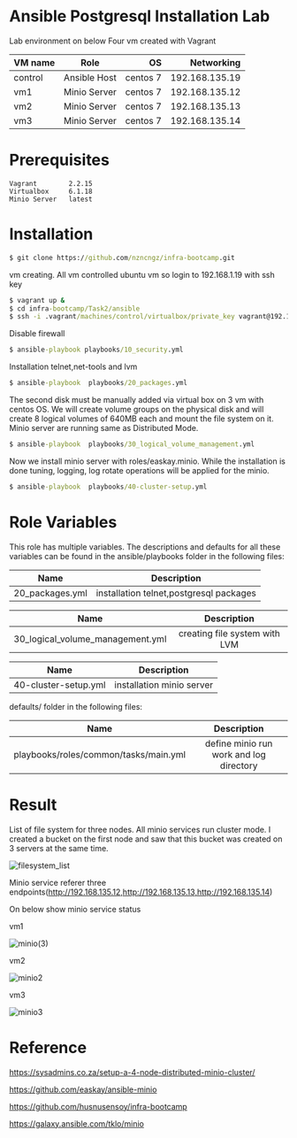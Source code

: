# Ansible Postgresql Installation Lab

Lab environment on below
Four vm created with Vagrant


| VM name       |   Role              | OS       |  Networking     | 
| ------------- |   :-------------:   | -----:   | -----:          |
| control       |   Ansible Host      | centos 7 | 192.168.135.19  |
| vm1           |   Minio Server      | centos 7 | 192.168.135.12  |
| vm2           |   Minio Server      | centos 7 | 192.168.135.13  |
| vm3           |   Minio Server      | centos 7 | 192.168.135.14  |


# Prerequisites

    Vagrant        2.2.15 
    Virtualbox     6.1.18 
    Minio Server   latest
    
    
# Installation

``` bat  
$ git clone https://github.com/nzncngz/infra-bootcamp.git
```

vm creating. All vm controlled ubuntu vm so login to 192.168.1.19 with ssh key

``` bat  
$ vagrant up &
$ cd infra-bootcamp/Task2/ansible
$ ssh -i .vagrant/machines/control/virtualbox/private_key vagrant@192.168.135.19
```

Disable firewall

``` bat  
$ ansible-playbook playbooks/10_security.yml
```

Installation telnet,net-tools and lvm

``` bat  
$ ansible-playbook  playbooks/20_packages.yml

```

The second disk must be manually added via virtual box on 3 vm with centos OS. We will create volume groups on the physical disk and  will create 8 logical volumes of 640MB each and mount the file system on it. Minio server are running same as Distributed Mode.
``` bat  
$ ansible-playbook  playbooks/30_logical_volume_management.yml
```

Now we install minio server with roles/easkay.minio. While the installation is done tuning, logging, log rotate operations will be applied for the minio.


``` bat  
$ ansible-playbook  playbooks/40-cluster-setup.yml
```

# Role Variables

This role has multiple variables. The descriptions and defaults for all these variables can be found in the ansible/playbooks folder in the following files:




| Name           |   Description                         
| -------------  |   :-------------:          
|20_packages.yml |   installation telnet,postgresql packages  


| Name                             |   Description                         
| -------------                    |   :-------------:          
| 30_logical_volume_management.yml |   creating file system with LVM  


| Name                 |   Description                         
| -------------        |   :-------------:          
| 40-cluster-setup.yml |   installation minio server 



defaults/ folder in the following files:

| Name                                   |   Description                         
| -------------                          |   :-------------:          
| playbooks/roles/common/tasks/main.yml  |   define minio run work and log directory


# Result

List of file system for three nodes. All minio services run cluster mode. I created a bucket on the first node and saw that this bucket was created on 3 servers at the same time.

![filesystem_list](https://user-images.githubusercontent.com/22845579/119223672-59c04180-bb03-11eb-93bf-fa8b2c1fde0d.jpg)


Minio service referer three endpoints(http://192.168.135.12,http://192.168.135.13,http://192.168.135.14)

On below show minio service status

vm1

![minio(3)](https://user-images.githubusercontent.com/22845579/119224141-b4f33380-bb05-11eb-9fc1-2aef9c37c0c3.jpg)

vm2

![minio2](https://user-images.githubusercontent.com/22845579/119226515-381a8680-bb12-11eb-83f7-a75a3c2875c7.jpg)

vm3

![minio3](https://user-images.githubusercontent.com/22845579/119226558-65ffcb00-bb12-11eb-8370-dbae014cea1f.jpg)

# Reference

https://sysadmins.co.za/setup-a-4-node-distributed-minio-cluster/

https://github.com/easkay/ansible-minio

https://github.com/husnusensoy/infra-bootcamp

https://galaxy.ansible.com/tklo/minio


